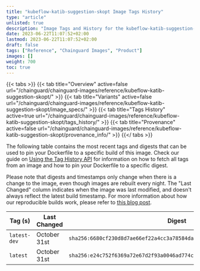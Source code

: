 ```yaml
---
title: "kubeflow-katib-suggestion-skopt Image Tags History"
type: "article"
unlisted: true
description: "Image Tags and History for the kubeflow-katib-suggestion-skopt Chainguard Image"
date: 2023-06-22T11:07:52+02:00
lastmod: 2023-06-22T11:07:52+02:00
draft: false
tags: ["Reference", "Chainguard Images", "Product"]
images: []
weight: 700
toc: true
---
```


{{< tabs >}}
{{< tab title="Overview" active=false url="/chainguard/chainguard-images/reference/kubeflow-katib-suggestion-skopt/" >}}
{{< tab title="Variants" active=false url="/chainguard/chainguard-images/reference/kubeflow-katib-suggestion-skopt/image_specs/" >}}
{{< tab title="Tags History" active=true url="/chainguard/chainguard-images/reference/kubeflow-katib-suggestion-skopt/tags_history/" >}}
{{< tab title="Provenance" active=false url="/chainguard/chainguard-images/reference/kubeflow-katib-suggestion-skopt/provenance_info/" >}}
{{</ tabs >}}

The following table contains the most recent tags and digests that can be used to pin your Dockerfile to a specific build of this image. Check our guide on [Using the Tag History API](/chainguard/chainguard-images/using-the-tag-history-api/) for information on how to fetch all tags from an image and how to pin your Dockerfile to a specific digest.

Please note that digests and timestamps only change when there is a change to the image, even though images are rebuilt every night. The "Last Changed" column indicates when the image was last modified, and doesn't always reflect the latest build timestamp. For more information about how our reproducible builds work, please refer to [this blog post](https://www.chainguard.dev/unchained/reproducing-chainguards-reproducible-image-builds).

| Tag (s)       | Last Changed | Digest                                                                    |
|---------------|--------------|---------------------------------------------------------------------------|
|  `latest-dev` | October 31st | `sha256:6680cf230d8d7ae66ef22a4cc3a78584dabd7862167265407069231d1b523b57` |
|  `latest`     | October 31st | `sha256:e24c752f6369a72e67d2f93a0046ad774c822d60c9f7be7aeac8a4e4e4984fa9` |

